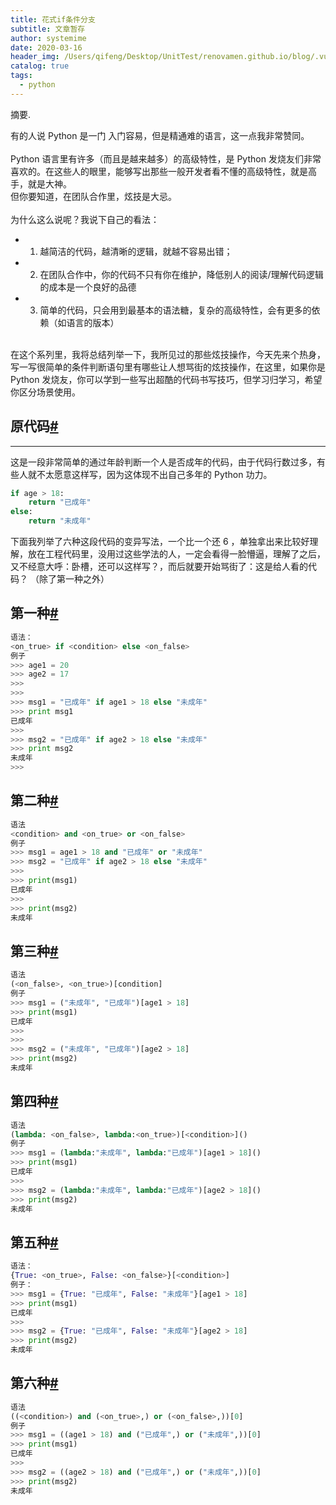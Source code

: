 ```yaml
---
title: 花式if条件分支
subtitle: 文章暂存
author: systemime
date: 2020-03-16
header_img: /Users/qifeng/Desktop/UnitTest/renovamen.github.io/blog/.vuepress/public/img/in-post/header/14.png
catalog: true
tags:
  - python
---
```

摘要.

<!-- more -->
有的人说 Python 是一门 入门容易，但是精通难的语言，这一点我非常赞同。<br />
<br />Python 语言里有许多（而且是越来越多）的高级特性，是 Python 发烧友们非常喜欢的。在这些人的眼里，能够写出那些一般开发者看不懂的高级特性，就是高手，就是大神。<br />但你要知道，在团队合作里，炫技是大忌。<br />
<br />为什么这么说呢？我说下自己的看法：

- 1. 越简洁的代码，越清晰的逻辑，就越不容易出错；
- 2. 在团队合作中，你的代码不只有你在维护，降低别人的阅读/理解代码逻辑的成本是一个良好的品德
- 3. 简单的代码，只会用到最基本的语法糖，复杂的高级特性，会有更多的依赖（如语言的版本）


<br />在这个系列里，我将总结列举一下，我所见过的那些炫技操作，今天先来个热身，写一写很简单的条件判断语句里有哪些让人想骂街的炫技操作，在这里，如果你是 Python 发烧友，你可以学到一些写出超酷的代码书写技巧，但学习归学习，希望你区分场景使用。
<a name="TEY7X"></a>
## 原代码[#](https://www.cnblogs.com/wongbingming/p/12604421.html#idx_0)

---

这是一段非常简单的通过年龄判断一个人是否成年的代码，由于代码行数过多，有些人就不太愿意这样写，因为这体现不出自己多年的 Python 功力。
```python
if age > 18:
    return "已成年"
else:
    return "未成年"
```
下面我列举了六种这段代码的变异写法，一个比一个还 6 ，单独拿出来比较好理解，放在工程代码里，没用过这些学法的人，一定会看得一脸懵逼，理解了之后，又不经意大呼：卧槽，还可以这样写？，而后就要开始骂街了：这是给人看的代码？ （除了第一种之外）
<a name="idx_1"></a>
## 第一种[#](https://www.cnblogs.com/wongbingming/p/12604421.html#idx_1)
```python
语法：
<on_true> if <condition> else <on_false> 
例子
>>> age1 = 20
>>> age2 = 17
>>> 
>>> 
>>> msg1 = "已成年" if age1 > 18 else "未成年"
>>> print msg1
已成年
>>> 
>>> msg2 = "已成年" if age2 > 18 else "未成年"
>>> print msg2
未成年
>>>
```
<a name="idx_2"></a>
## 第二种[#](https://www.cnblogs.com/wongbingming/p/12604421.html#idx_2)
```python
语法
<condition> and <on_true> or <on_false>
例子
>>> msg1 = age1 > 18 and "已成年" or "未成年"
>>> msg2 = "已成年" if age2 > 18 else "未成年"
>>> 
>>> print(msg1)
已成年
>>> 
>>> print(msg2)
未成年
```
<a name="idx_3"></a>
## 第三种[#](https://www.cnblogs.com/wongbingming/p/12604421.html#idx_3)
```python
语法
(<on_false>, <on_true>)[condition]
例子
>>> msg1 = ("未成年", "已成年")[age1 > 18]
>>> print(msg1)
已成年
>>> 
>>> 
>>> msg2 = ("未成年", "已成年")[age2 > 18]
>>> print(msg2)
未成年
```
<a name="idx_4"></a>
## 第四种[#](https://www.cnblogs.com/wongbingming/p/12604421.html#idx_4)
```python
语法
(lambda: <on_false>, lambda:<on_true>)[<condition>]()
例子
>>> msg1 = (lambda:"未成年", lambda:"已成年")[age1 > 18]()
>>> print(msg1)
已成年
>>> 
>>> msg2 = (lambda:"未成年", lambda:"已成年")[age2 > 18]()
>>> print(msg2)
未成年
```
<a name="idx_5"></a>
## 第五种[#](https://www.cnblogs.com/wongbingming/p/12604421.html#idx_5)
```python
语法：
{True: <on_true>, False: <on_false>}[<condition>]
例子：
>>> msg1 = {True: "已成年", False: "未成年"}[age1 > 18]
>>> print(msg1)
已成年
>>> 
>>> msg2 = {True: "已成年", False: "未成年"}[age2 > 18]
>>> print(msg2)
未成年
```
<a name="idx_6"></a>
## 第六种[#](https://www.cnblogs.com/wongbingming/p/12604421.html#idx_6)
```python
语法
((<condition>) and (<on_true>,) or (<on_false>,))[0]
例子
>>> msg1 = ((age1 > 18) and ("已成年",) or ("未成年",))[0]
>>> print(msg1)
已成年
>>> 
>>> msg2 = ((age2 > 18) and ("已成年",) or ("未成年",))[0]
>>> print(msg2)
未成年
```


